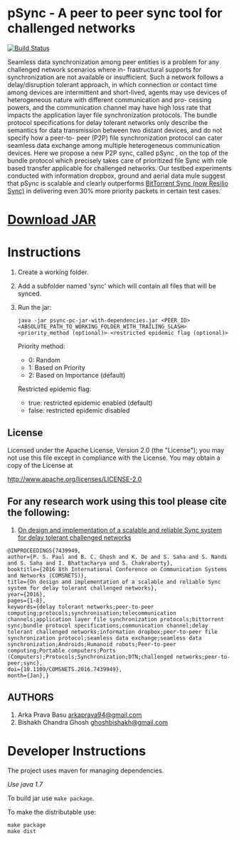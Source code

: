 pSync - A peer to peer sync tool for challenged networks
=========================================================

[![Build Status](https://travis-ci.org/ItsForkIT/psync-pc.svg?branch=master)](https://travis-ci.org/ItsForkIT/psync-pc)

Seamless  data  synchronization  among  peer  entities
is  a  problem  for  any  challenged  network  scenarios  where  in-
frastructural  supports  for  synchronization  are  not  available  or
insufficient.  Such  a  network  follows  a  delay/disruption  tolerant
approach,  in  which  connection  or  contact  time  among  devices
are   intermittent   and   short-lived,   agents   may   use   devices   of
heterogeneous  nature  with  different  communication  and  pro-
cessing  powers,  and  the  communication  channel  may  have  high
loss  rate  that  impacts  the  application  layer  file  synchronization
protocols.  The  bundle  protocol  specifications  for  delay  tolerant
networks   only   describe   the   semantics   for   data   transmission
between  two  distant  devices,  and  do  not  specify  how  a  peer-to-
peer (P2P) file synchronization protocol can cater seamless data
exchange among multiple heterogeneous communication devices.
Here we propose a new P2P sync, called
pSync
, on the top
of the bundle protocol which precisely takes care of prioritized file
Sync with role based transfer applicable for challenged networks.
Our  testbed  experiments  conducted  with  information  dropbox,
ground  and  aerial  data  mule  suggest  that
pSync
is  scalable  and
clearly outperforms [BitTorrent Sync (now Resilio Sync)](https://en.wikipedia.org/wiki/Resilio_Sync) in delivering even
30%
more
priority  packets  in  certain  test  cases.


# [Download JAR](https://github.com/ghoshbishakh/psync-pc/raw/master/distributables/psync-pc-jar-with-dependencies.jar)


# Instructions

1. Create a working folder.

2. Add a subfolder named 'sync' which will contain all files that will be synced.

3. Run the jar:
    ```
    java -jar psync-pc-jar-with-dependencies.jar <PEER_ID> <ABSOLUTE_PATH_TO_WORKING_FOLDER_WITH_TRAILING_SLASH> <priority_method (optional)> <restricted epidemic flag (optional)>
    ```
    
    Priority method:
    * 0: Random
    * 1: Based on Priority
    * 2: Based on Importance (default)


    Restricted epidemic flag:
    * true: restricted epidemic enabled (default)
    * false: restricted epidemic disabled

## License

Licensed under the Apache License, Version 2.0 (the "License"); you may not use this file except in compliance with the License. You may obtain a copy of the License at

http://www.apache.org/licenses/LICENSE-2.0


## For any research work using this tool please cite the following:

1. [On design and implementation of a scalable and reliable Sync system for delay tolerant challenged networks](http://ieeexplore.ieee.org/abstract/document/7439949/)

```
@INPROCEEDINGS{7439949,
author={P. S. Paul and B. C. Ghosh and K. De and S. Saha and S. Nandi and S. Saha and I. Bhattacharya and S. Chakraborty},
booktitle={2016 8th International Conference on Communication Systems and Networks (COMSNETS)},
title={On design and implementation of a scalable and reliable Sync system for delay tolerant challenged networks},
year={2016},
pages={1-8},
keywords={delay tolerant networks;peer-to-peer computing;protocols;synchronisation;telecommunication channels;application layer file synchronization protocols;bittorrent sync;bundle protocol specifications;communication channel;delay tolerant challenged networks;information dropbox;peer-to-peer file synchronization protocol;seamless data exchange;seamless data synchronization;Androids;Humanoid robots;Peer-to-peer computing;Portable computers;Ports (Computers);Protocols;Synchronization;DTN;challenged networks;peer-to-peer;sync},
doi={10.1109/COMSNETS.2016.7439949},
month={Jan},}
```

## AUTHORS

1. Arka Prava Basu [arkaprava94@gmail.com](mailto:arkaprava94@gmail.com)
2. Bishakh Chandra Ghosh [ghoshbishakh@gmail.com](mailto:ghoshbishakh@gmail.com)


# Developer Instructions

The project uses maven for managing dependencies.

*Use java 1.7*

To build jar use `make package`.

To make the distributable use:
```
make package
make dist
```
